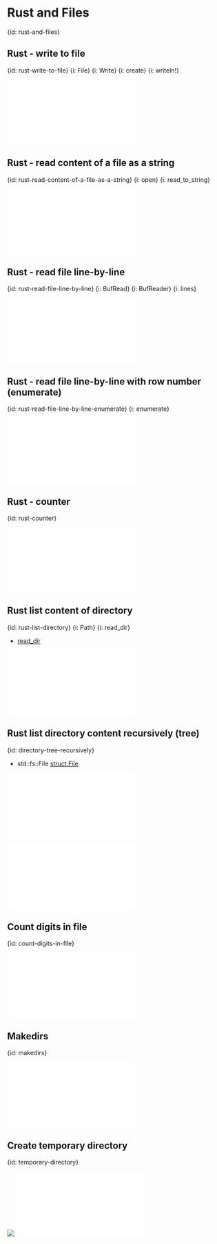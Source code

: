 # Rust and Files
{id: rust-and-files}

## Rust - write to file
{id: rust-write-to-file}
{i: File}
{i: Write}
{i: create}
{i: writeln!}

![](examples/files/write.rs)

## Rust - read content of a file as a string
{id: rust-read-content-of-a-file-as-a-string}
{i: open}
{i: read_to_string}

![](examples/files/read_whole_file.rs)

## Rust - read file line-by-line
{id: rust-read-file-line-by-line}
{i: BufRead}
{i: BufReader}
{i: lines}

![](examples/files/read_line_by_line.rs)

## Rust - read file line-by-line with row number (enumerate)
{id: rust-read-file-line-by-line-enumerate}
{i: enumerate}

![](examples/files/read_line_by_line_enumerate.rs)

## Rust - counter
{id: rust-counter}

![](examples/files/counter.rs)

## Rust list content of directory
{id: rust-list-directory}
{i: Path}
{i: read_dir}

* [read_dir](https://doc.rust-lang.org/std/path/struct.Path.html#method.read_dir)

![](examples/files/list_dir.rs)

## Rust list directory content recursively (tree)
{id: directory-tree-recursively}

* std::fs::File [struct.File](https://doc.rust-lang.org/std/fs/struct.File.html)

![](examples/files/tree.rs)

![](examples/files/list_tree.rs)

## Count digits in file
{id: count-digits-in-file}

![](examples/files/count_digits.rs)

## Makedirs
{id: makedirs}

![](examples/files/makedir.rs)

## Create temporary directory
{id: temporary-directory}

![](examples/tempdir-demo/Cargo.toml)
![](examples/tempdir-demo/src/main.rs)

